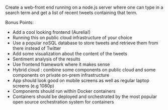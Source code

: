 Create a web-front end running on a node.js server where one can type in a search term and get a list of recent tweets containing that term.

Bonus Points:
* Add a cool looking frontend (Aurelia!)
* Running this on public cloud infrastructure of your choice
* Use a popular noSQL database to store tweets and retrieve them from there instead of Twitter
* Add some visualization about the content of the tweets
* Sentiment analysis of the results
* Use frontend framework where it makes sense
* Hybrid cloud : combine some components on public cloud and some components on private on-prem infrastructure
* App should look good on mobile screens as well as regular laptop screens (e.g 1080p)
* Components should run within Docker containers
* Containers should be deployed and orchestrated by the most popular open source orchestration system for containers

